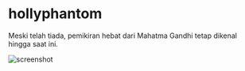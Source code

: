 # hollyphantom
Meski telah tiada, pemikiran hebat dari Mahatma Gandhi tetap dikenal hingga saat ini.

![screenshot](https://m.media-amazon.com/images/I/71hZNo6og3L._SL1500_.jpg)
